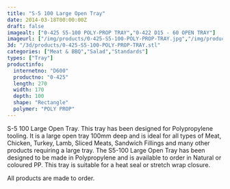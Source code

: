 ```yaml
---
title: "S-5 100 Large Open Tray"
date: 2014-03-18T00:00:00Z
draft: false
imagealt: ["0-425 S5-100 POLY-PROP TRAY","0-422 D15 - 60 OPEN TRAY"]
imageurl: ["/img/products/0-425-S5-100-POLY-PROP-TRAY.jpg","/img/products/0-422-D15-60-OPEN-TRAY.jpg"]
3d: "/3d/products/0-425-S5-100-POLY-PROP-TRAY.stl"
categories: ["Meat & BBQ","Salad","Standards"]
types: ["Tray"]
productinfo:
  internetno: "D600"
  productno: "0-425"
  length: 270
  width: 170
  depth: 100
  shape: "Rectangle"
  polymer: "POLY PROP"
---
```

S-5 100 Large Open Tray. This tray has been designed for Polypropylene tooling. It is a large open tray 100mm deep and is ideal for all types of Meat, Chicken, Turkey, Lamb, Sliced Meats, Sandwich Fillings and many other products requiring a large tray. The S5-100 Large Open Tray has been designed to be made in Polypropylene and is available to order in Natural or coloured PP. This tray is suitable for a heat seal or stretch wrap closure.

All products are made to order.